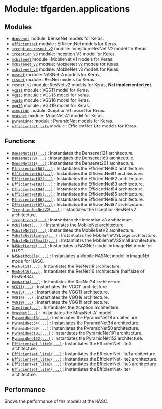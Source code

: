 # Module: tfgarden.applications

## Modules

- [`densenet`](reference/densenet.md#densenet) module: DenseNet models for Keras.
- [`efficientnet`](reference/efficientnet.md#efficientnet) module : EfficientNet models for Keras.
- [`inception_resnet_v2`](reference/inception_resnet_v2.md#inception-resnet-v2) module: Inception-ResNet V2 model for Keras.
- [`inception_v3`](reference/inception_v3.md#inception-v3) module: Inception V3 model for Keras.
- [`mobilenet`](reference/mobilenet.md#mobilenet) module : MobileNet v1 models for Keras.
- [`mobilenet_v2`](reference/mobilenet_v2.md#mobilenet-v2) module: MobileNet v2 models for Keras.
- [`mobilenet_v3`](reference/mobilenet_v3.md#mobilenet-v3) module: MobileNet v3 models for Keras.
- [`nasnet`](reference/nasnet.md#nasnet) module: NASNet-A models for Keras.
- [`resnet`](reference/resnet.md#resnet) module : ResNet models for Keras.
- `resnet_v2` module: ResNet v2 models for Keras, **Not implemented yet**.
- [`vgg11`](reference/vgg.md#applicationsvgg11vgg11) module : VGG11 model for Keras.
- [`vgg13`](reference/vgg.md#applicationsvgg13vgg13) module : VGG13 model for Keras.
- [`vgg16`](reference/vgg.md#applicationsvgg16vgg16) module : VGG16 model for Keras.
- [`vgg19`](reference/vgg.md#applicationsvgg19vgg19) module : VGG19 model for Keras.
- [`xception`](reference/xception.md#xception) module: Xception V1 model for Keras.
- [`mnasnet`](reference/mnasnet.md#mnasnet) module: MnasNet-A1 model for Keras.
- [`pyramidnet`](reference/pyramidnet.md#pyramidnet) module : PyramidNet models for Keras.
- [`efficientnet_lite`](reference/efficientnet_lite.md#efficientnet-lite) module : EfficientNet-Lite models for Keras.


## Functions

- [`DenseNet121(...)`](reference/densenet.md#applicationsdensenetdensenet121) : Instantiates the Densenet121 architecture.
- [`DenseNet169(...)`](reference/densenet.md#applicationsdensenetdensenet169) : Instantiates the Densenet169 architecture.
- [`DenseNet201(...)`](reference/densenet.md#applicationsdensenetdensenet201) : Instantiates the Densenet201 architecture.
- [`EfficientNetB0(...)`](reference/efficientnet.md#applicationsefficientnetefficientnetb0) : Instantiates the EfficientNetB0 architecture.
- [`EfficientNetB1(...)`](reference/efficientnet.md#applicationsefficientnetefficientnetb1) : Instantiates the EfficientNetB1 architecture.
- [`EfficientNetB2(...)`](reference/efficientnet.md#applicationsefficientnetefficientnetb2) : Instantiates the EfficientNetB2 architecture.
- [`EfficientNetB3(...)`](reference/efficientnet.md#applicationsefficientnetefficientnetb3) : Instantiates the EfficientNetB3 architecture.
- [`EfficientNetB4(...)`](reference/efficientnet.md#applicationsefficientnetefficientnetb4) : Instantiates the EfficientNetB4 architecture.
- [`EfficientNetB5(...)`](reference/efficientnet.md#applicationsefficientnetefficientnetb5) : Instantiates the EfficientNetB5 architecture.
- [`EfficientNetB6(...)`](reference/efficientnet.md#applicationsefficientnetefficientnetb6) : Instantiates the EfficientNetB6 architecture.
- [`EfficientNetB7(...)`](reference/efficientnet.md#applicationsefficientnetefficientnetb7) : Instantiates the EfficientNetB7 architecture.
- [`InceptionResNetV2(...)`](reference/inception_resnet_v2.md#applicationsinception_resnet_v2inceptionresnetv2) : Instantiates the Inception-ResNet v2 architecture.
- [`InceptionV3(...)`](reference/inception_v3.md#applicationsinception_v3inceptionv3) : Instantiates the Inception v3 architecture.
- [`MobileNet(...)`](reference/mobilenet.md#applicationmobilenetmobilenet) : Instantiates the MobileNet architecture.
- [`MobileNetV2(...)`](reference/mobilenet_v2.md#applicationmobilenet_v2mobilenetv2) : Instantiates the MobileNetV2 architecture.
- [`MobileNetV3Large(...)`](reference/mobilenet_v3.md#applicationsmobilenet_v3mobilenetv3large) : Instantiates the MobileNetV3Large architecture.
- [`MobileNetV3Small(...)`](reference/mobilenet_v3.md#applicationsmobilenet_v3mobilenetv3small) : Instantiates the MobileNetV3Small architecture.
- [`NASNetLarge(...)`](reference/nasnet.md#applicationsnasnetnasnetlarge) : Instantiates a NASNet model in ImageNet mode for HASC.
- [`NASNetMobile(...)`](reference/nasnet.md#applicationsnasnetnasnetmobile) : Instantiates a Mobile NASNet model in ImageNet mode for HASC.
- [`ResNet18(...)`](reference/resnet.md#applicationsresnetresnet18) : Instantiates the ResNet18 architecture.
- [`ResNet16(...)`](reference/resnet.md#applicationsresnetresnet16) : Instantiates the ResNet16 architecture (half size of ResNet34).
- [`ResNet34(...)`](reference/resnet.md#applicationsresnetresnet34) : Instantiates the ResNet34 architecture.
- [`VGG11(...)`](reference/vgg.md#applicationsvgg11vgg11) : Instantiates the VGG11 architecture.
- [`VGG13(...)`](reference/vgg.md#applicationsvgg13vgg13) : Instantiates the VGG13 architecture.
- [`VGG16(...)`](reference/vgg.md#applicationsvgg16vgg16) : Instantiates the VGG16 architecture.
- [`VGG19(...)`](reference/vgg.md#applicationsvgg19vgg19) : Instantiates the VGG19 architecture.
- [`Xception(...)`](reference/xception.md#applicationsxceptionxception) : Instantiates the Xception architecture.
- [`MnasNet(...)`](reference/mnasnet.md#applicationsmnasnetmnasnet) : Instantiates the MnasNet-A1 model.
- [`PyramidNet18(...)`](reference/pyramidnet.md#applicationspyramidnetpyramidnet18) : Instantiates the PyramidNet18 architecture.
- [`PyramidNet34(...)`](reference/pyramidnet.md#applicationspyramidnetpyramidnet34) : Instantiates the PyramidNet34 architecture.
- [`PyramidNet50(...)`](reference/pyramidnet.md#applicationspyramidnetpyramidnet50) : Instantiates the PyramidNet50 architecture.
- [`PyramidNet101(...)`](reference/pyramidnet.md#applicationspyramidnetpyramidnet101) : Instantiates the PyramidNet101 architecture.
- [`PyramidNet152(...)`](reference/pyramidnet.md#applicationspyramidnetpyramidnet152) : Instantiates the PyramidNet152 architecture.
- [`EfficientNet_lite0(...)`](reference/efficientnet_lite.md#applicationsefficientnet_liteefficientnet_lite0) : Instantiates the EfficientNet-lite0 architecture.
- [`EfficientNet_lite1(...)`](reference/efficientnet_lite.md#applicationsefficientnet_liteefficientnet_lite1) : Instantiates the EfficientNet-lite1 architecture.
- [`EfficientNet_lite2(...)`](reference/efficientnet_lite.md#applicationsefficientnet_liteefficientnet_lite2) : Instantiates the EfficientNet-lite2 architecture.
- [`EfficientNet_lite3(...)`](reference/efficientnet_lite.md#applicationsefficientnet_liteefficientnet_lite3) : Instantiates the EfficientNet-lite3 architecture.
- [`EfficientNet_lite4(...)`](reference/efficientnet_lite.md#applicationsefficientnet_liteefficientnet_lite4) : Instantiates the EfficientNet-lite4 architecture.

## Performance

Shows the performance of the models at the HASC.
